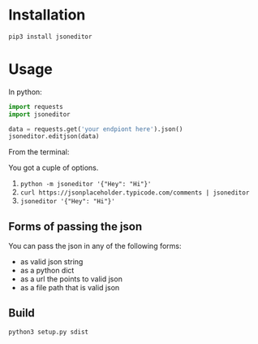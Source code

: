 # Installation

```bash
pip3 install jsoneditor
```

# Usage

In python:
```python
import requests
import jsoneditor

data = requests.get('your endpiont here').json()
jsoneditor.editjson(data)
```
From the terminal:

You got a cuple of options.

1. `python -m jsoneditor '{"Hey": "Hi"}'`
2. `curl https://jsonplaceholder.typicode.com/comments | jsoneditor`
3. `jsoneditor '{"Hey": "Hi"}'`

## Forms of passing the json

You can pass the json in any of the following forms:
* as valid json string
* as a python dict
* as a url the points to valid json
* as a file path that is valid json

## Build

```bash
python3 setup.py sdist
```
